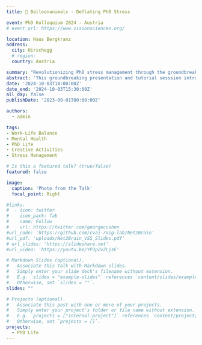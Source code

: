 ```yaml
---
title: 🎈 Balloonanimals - Deflating PhD Stress

event: PhD Kolloquium 2024 - Austria
# event_url: https://www.visionsciences.org/

location: Haus Bergkranz
address:
  city: Hirschegg
  # region: 
  country: Austria

summary: "Revolutionizing PhD stress management through the groundbreaking method of balloon animal creation"
abstract: 'This groundbreaking presentation and tutorial sesssion introduces balloon animals as the premier solution for PhD-related stress management. I demonstrate how the creation of dogs, swords, swans, and many more animals provide immediate dopamine boosts and stress relief. Inflate your joy while deflating your anxiety!'
date: '2024-10-03T14:00:00Z'
date_end: '2024-10-03T15:30:00Z'
all_day: false
publishDate: '2023-09-01T00:00:00Z'

authors:
  - admin

tags:
- Work-Life Balance
- Mental Health
- PhD Life
- Creative Activities
- Stress Management

# Is this a featured talk? (true/false)
featured: false

image:
  caption: 'Photo from the Talk'
  focal_point: Right

#links:
#  - icon: twitter
#    icon_pack: fab
#    name: Follow
#    url: https://twitter.com/georgecushen
#url_code: 'https://github.com/cvai-roig-lab/Net2Brain'
#url_pdf: 'uploads/Net2Brain_VSS_Slides.pdf'
# url_slides: 'https://slideshare.net'
#url_video: 'https://youtu.be/YP3pZvZLjzE'

# Markdown Slides (optional).
#   Associate this talk with Markdown slides.
#   Simply enter your slide deck's filename without extension.
#   E.g. `slides = "example-slides"` references `content/slides/example-slides.md`.
#   Otherwise, set `slides = ""`.
slides: ""

# Projects (optional).
#   Associate this post with one or more of your projects.
#   Simply enter your project's folder or file name without extension.
#   E.g. `projects = ["internal-project"]` references `content/project/deep-learning/index.md`.
#   Otherwise, set `projects = []`.
projects:
  - PhD Life
---
```


<!-- {{% callout note %}}
Click on the **Slides** button above to view the built-in slides feature.
{{% /callout %}}

Slides can be added in a few ways:

- **Create** slides using Hugo Blox Builder's [_Slides_](https://docs.hugoblox.com/reference/content-types/) feature and link using `slides` parameter in the front matter of the talk file
- **Upload** an existing slide deck to `static/` and link using `url_slides` parameter in the front matter of the talk file
- **Embed** your slides (e.g. Google Slides) or presentation video on this page using [shortcodes](https://docs.hugoblox.com/reference/markdown/).

Further event details, including [page elements](https://docs.hugoblox.com/reference/markdown/) such as image galleries, can be added to the body of this page. -->
